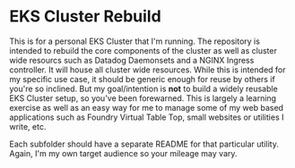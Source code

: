# EKS Cluster Rebuild

This is for a personal EKS Cluster that I'm running. The repository is intended to rebuild the core components of the cluster as well as cluster wide resourcs such as Datadog Daemonsets and a NGINX Ingress controller. It will house all cluster wide resources. While this is intended for my specific use case, it should be generic enough for reuse by others if you're so inclined. But my goal/intention is **not** to build a widely reusable EKS Cluster setup, so you've been forewarned. This is largely a learning exercise as well as an easy way for me to manage some of my web based applications such as Foundry Virtual Table Top, small websites or utilities I write, etc. 

Each subfolder should have a separate README for that particular utility. Again, I'm my own target audience so your mileage may vary.